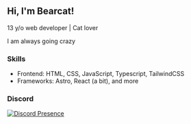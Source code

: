 ## Hi, I'm Bearcat!  
13 y/o web developer | Cat lover

I am always going crazy

### Skills
- Frontend: HTML, CSS, JavaScript, Typescript, TailwindCSS
- Frameworks: Astro, React (a bit), and more   

### Discord  
[![Discord Presence](https://lanyard.cnrad.dev/api/997203884428767282?showDisplayName=false&theme=dark)](https://discord.com/users/997203884428767282)

